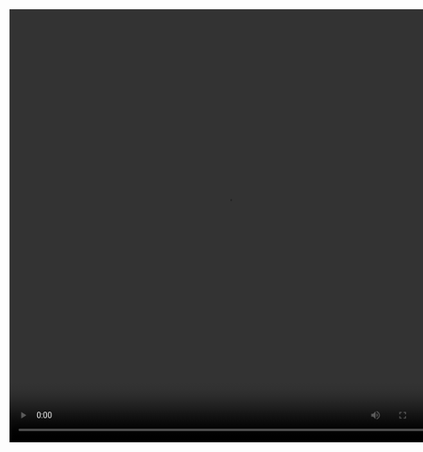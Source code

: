 <div style="text-align: center;">
  <video controls width="768" height="768" src="https://d-id-talks-prod.s3.us-west-2.amazonaws.com/google-oauth2%7C109663238432580321767/tlk_qJsD18MODXmh4gEI-gmXu/1746817389983.mp4?AWSAccessKeyId=AKIA5CUMPJBIK65W6FGA&Expires=1746903804&Signature=4c4dVQAng8dTCRhxiCNXtKxEWzI%3D">
  </video>
</div>